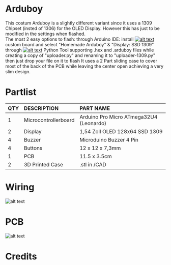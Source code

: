 # Arduboy

This costum Arduboy is a slightly different variant since it uses a 1309 Chipset (insted of 1306) for the OLED Display.
However this has just to be modified in the settings when flashed. <br>
The most 2 easy options to flash:
through Arduino IDE: install [![alt text](this)](https://github.com/MrBlinky/Arduboy-homemade-package) custom board and select "Homemade Arduboy" & "Display: SSD 1309"
through  [![alt text](this)](https://github.com/MrBlinky/Arduboy-Python-Utilities) Python Tool supporting .hex and .arduboy files while creating a copy of "uploader.py" and renaming it to "uploader-1309.py" then just drop your file on it to flash
It uses a 2 Part sliding case to cover most of the back of the PCB while leaving the center open achieving a very slim design.

# Partlist
 
|QTY|	DESCRIPTION	|PART NAME|
| :---   | :---   | :---   |
|1|	Microcontrollerboard|	Arduino Pro Micro ATmega32U4 (Leonardo)|
|2|	Display|	1,54 Zoll OLED 128x64 SSD 1309|
|4|	Buzzer|	Microduino Buzzer 4 Pin|
|4|	Buttons|	12 x 12 x 7,3mm|
|1|	PCB|	11.5 x 3.5cm|
|2|	3D Printed Case|	.stl in /CAD|

# Wiring
![alt text]()

# PCB
![alt text]()

# Credits

